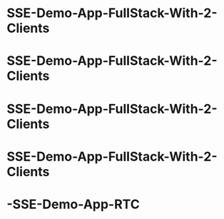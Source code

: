 # SSE-Demo-App-FullStack-With-2-Clients
# SSE-Demo-App-FullStack-With-2-Clients
# SSE-Demo-App-FullStack-With-2-Clients
# SSE-Demo-App-FullStack-With-2-Clients
# -SSE-Demo-App-RTC
